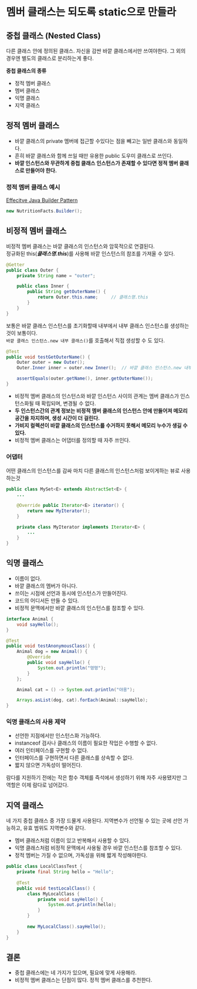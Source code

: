 # 멤버 클래스는 되도록 static으로 만들라

## 중첩 클래스 (Nested Class)
다른 클래스 안에 정의된 클래스. 자신을 감싼 바깥 클래스에서만 쓰여야한다. 그 외의 경우엔 별도의 클래스로 분리하는게 좋다.

**중첩 클래스의 종류**
* 정적 멤버 클래스
* 멤버 클래스
* 익명 클래스
* 지역 클래스

## 정적 멤버 클래스
* 바깥 클래스의 private 멤버에 접근할 수있다는 점을 빼고는 일반 클래스와 동일하다.
* 흔히 바깥 클래스와 함께 쓰일 때만 유용한 public 도우미 클래스로 쓰인다.
* **바깥 인스턴스와 무관하게 중첩 클래스 인스턴스가 존재할 수 있다면 정적 멤버 클래스로 만들어야 한다.**

### 정적 멤버 클래스 예시
[Effecitve Java Builder Pattern](https://github.com/jbloch/effective-java-3e-source-code/blob/master/src/effectivejava/chapter2/item2/builder/NutritionFacts.java)
```java
new NutritionFacts.Builder();
```

## 비정적 멤버 클래스
비정적 멤버 클래스는 바깥 클래스의 인스턴스와 암묵적으로 연결된다.  
정규화된 this(***클래스명.this***)를 사용해 바깥 인스턴스의 참조를 가져올 수 있다.

```java
@Getter
public class Outer {
    private String name = "outer";

    public class Inner {
        public String getOuterName() {
            return Outer.this.name;     // 클래스명.this
        }
    }
}
```

보통은 바깥 클래스 인스턴스를 초기화할때 내부에서 내부 클래스 인스턴스를 생성하는것이 보통이다.  
`바깥 클래스 인스턴스.new 내부 클래스()`를 호출해서 직접 생성할 수 도 있다.

```java
@Test
public void testGetOuterName() {
    Outer outer = new Outer();
    Outer.Inner inner = outer.new Inner();  // 바깥 클래스 인스턴스.new 내부 클래스()

    assertEquals(outer.getName(), inner.getOuterName());
}
```

* 비정적 멤버 클래스의 인스턴스와 바깥 인스턴스 사이의 관계는 멤버 클래스가 인스턴스화될 때 확립되며, 변경될 수 없다.
* **두 인스턴스간의 관계 정보는 비정적 멤버 클래스의 인스턴스 안에 만들어져 메모리 공간을 차지하며, 생성 시간이 더 걸린다.**
* **가비지 컬렉션이 바깥 클래스의 인스턴스를 수거하지 못해서 메모리 누수가 생길 수 있다.**
* 비정적 멤버 클래스는 어댑터를 정의할 때 자주 쓰인다.

### 어댑터
어떤 클래스의 인스턴스를 감싸 마치 다른 클래스의 인스턴스처럼 보이게하는 뷰로 사용하는것

```java
public class MySet<E> extends AbstractSet<E> {
    ...

    @Override public Iterator<E> iterator() {
        return new MyIterator();
    }

    private class MyIterator implements Iterator<E> {
        ...
    }
}
```

## 익명 클래스
* 이름이 없다.
* 바깥 클래스의 멤버가 아니다.
* 쓰이는 시점에 선언과 동시에 인스턴스가 만들어진다.
* 코드의 어디서든 만들 수 있다.
* 비정적 문맥에서만 바깥 클래스의 인스턴스를 참조할 수 있다.

```java
interface Animal {
    void sayHello();
}

@Test
public void testAnonymousClass() {
    Animal dog = new Animal() {
        @Override
        public void sayHello() {
            System.out.println("멍멍");
        }
    };

    Animal cat = () -> System.out.println("야옹");

    Arrays.asList(dog, cat).forEach(Animal::sayHello);
}
```

### 익명 클래스의 사용 제약
* 선언한 지점에서만 인스턴스화 가능하다.
* instanceof 검사나 클래스의 이름이 필요한 작업은 수행할 수 없다.
* 여러 인터페이스를 구현할 수 없다.
* 인터페이스를 구현하면서 다른 클래스를 상속할 수 없다.
* 짧지 않으면 가독성이 떨어진다.

람다를 지원하기 전에는 작은 함수 객체를 즉석에서 생성하기 위해 자주 사용됐지만 그 역할은 이제 람다로 넘어갔다.

## 지역 클래스
네 가지 중첩 클래스 중 가장 드물게 사용된다. 지역변수가 선언될 수 있는 곳에 선언 가능하고, 유효 범위도 지역변수와 같다.

* 멤버 클래스처럼 이름이 있고 반복해서 사용할 수 있다.
* 익명 클래스처럼 비정적 문맥에서 사용될 경우 바깥 인스턴스를 참조할 수 있다.
* 정적 멤버는 가질 수 없으며, 가독성을 위해 짧게 작성해야한다.

```java
public class LocalClassTest {
    private final String hello = "Hello";
    
    @Test
    public void testLocalClass() {
        class MyLocalClass {
            private void sayHello() {
                System.out.println(hello);
            }
        }
        
        new MyLocalClass().sayHello();
    }
}
```

## 결론
* 중첩 클래스에는 네 가지가 있으며, 필요에 맞게 사용해라. 
* 비정적 멤버 클래스는 단점이 많다. 정적 멤버 클래스를 추천한다.